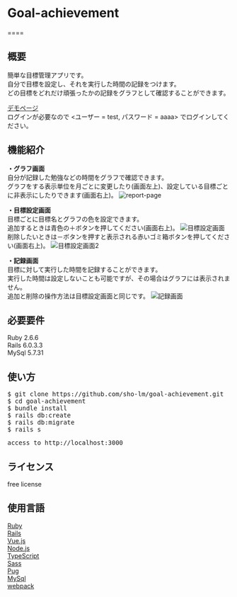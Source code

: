 # Goal-achievement
====

## 概要
簡単な目標管理アプリです。<br>
自分で目標を設定し、それを実行した時間の記録をつけます。<br>
どの目標をどれだけ頑張ったかの記録をグラフとして確認することができます。<br>

<a href="http://ec2-52-199-23-50.ap-northeast-1.compute.amazonaws.com">デモページ</a><br>
ログインが必要なので &lt;ユーザー = test, パスワード = aaaa&gt; でログインしてください。

## 機能紹介
<b>・グラフ画面</b><br>
自分が記録した勉強などの時間をグラフで確認できます。<br>
グラフをする表示単位を月ごとに変更したり(画面左上)、設定している目標ごとに非表示にしたりできます(画面右上)。
![report-page](https://user-images.githubusercontent.com/42924818/103174123-e6433c80-48a2-11eb-8505-239648fdfacb.png)

<b>・目標設定画面</b><br>
目標ごとに目標名とグラフの色を設定できます。<br>
追加するときは青色の＋ボタンを押してください(画面右上)。
![目標設定画面](https://user-images.githubusercontent.com/42924818/103284569-eb2cfb00-4a1e-11eb-90f8-be0bc25f9c42.png)
削除したいときは－ボタンを押すと表示される赤いゴミ箱ボタンを押してください(画面右上)。
![目標設定画面2](https://user-images.githubusercontent.com/42924818/103284886-d69d3280-4a1f-11eb-95d1-f7d577e14002.png)

<b>・記録画面</b><br>
目標に対して実行した時間を記録することができます。<br>
実行した時間は設定しないことも可能ですが、その場合はグラフには表示されません。<br>
追加と削除の操作方法は目標設定画面と同じです。
![記録画面](https://user-images.githubusercontent.com/42924818/103285058-680ca480-4a20-11eb-8ec6-70adbe5e9bab.png)

## 必要要件
Ruby 2.6.6<br>
Rails 6.0.3.3<br>
MySql 5.7.31

## 使い方
<pre>
$ git clone <span>https://github.com/sho-lm/goal-achievement.git</span>
$ cd goal-achievement
$ bundle install
$ rails db:create
$ rails db:migrate
$ rails s
</pre>
<pre>
access to <span>http://localhost:3000</span>
</pre>

## ライセンス
free license

## 使用言語
<a href="https://www.ruby-lang.org/ja/">Ruby</a><br>
<a href="https://railsguides.jp/">Rails</a><br>
<a href="https://jp.vuejs.org/index.html">Vue.js</a><br>
<a href="https://nodejs.org/ja/">Node.js</a><br>
<a href="https://www.typescriptlang.org/">TypeScript</a><br>
<a href="https://sass-lang.com/">Sass</a><br>
<a href="https://www.npmjs.com/package/pug">Pug</a><br>
<a href="https://www.mysql.com/jp/">MySql</a><br>
<a href="https://webpack.js.org/">webpack</a><br>
